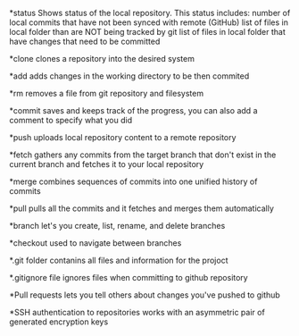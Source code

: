 *status
Shows status of the local repository. This status includes:
number of local commits that have not been synced with remote (GitHub)
list of files in local folder than are NOT being tracked by git
list of files in local folder that have changes that need to be committed

*clone
clones a repository into the desired system

*add 
adds changes in the working directory to be then commited

*rm
removes a file from git repository and filesystem

*commit
saves and keeps track of the progress, you can also add a comment to specify what you did

*push
uploads local repository content to a remote repository

*fetch
gathers any commits from the target branch that don't exist in the current branch and fetches it to your local repository

*merge
combines sequences of commits into one unified history of commits

*pull
pulls all the commits and it fetches and merges them automatically

*branch
let's you create, list, rename, and delete branches

*checkout
used to navigate between branches

*.git folder
contanins all files and information for the projoct

*.gitignore file
ignores files when committing to github repository 

*Pull requests
lets you tell others about changes you've pushed to github

*SSH authentication to repositories
works with an asymmetric pair of generated encryption keys

